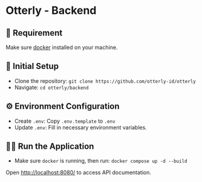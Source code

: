 # Otterly - Backend

## 🔧 Requirement

Make sure [docker](https://docs.docker.com/engine/install/) installed on your machine.

## 🚀 Initial Setup

- Clone the repository: `git clone https://github.com/otterly-id/otterly`
- Navigate: `cd otterly/backend`

## ⚙️ Environment Configuration

- Create `.env`: Copy `.env.template` to `.env`
- Update `.env`: Fill in necessary environment variables.

## 👷🏻 Run the Application

- Make sure `docker` is running, then run: `docker compose up -d --build`

Open [http://localhost:8080/](http://localhost:8080/) to access API documentation.
